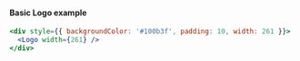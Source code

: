 #### Basic Logo example
```jsx
<div style={{ backgroundColor: '#100b3f', padding: 10, width: 261 }}>
  <Logo width={261} />
</div>
```